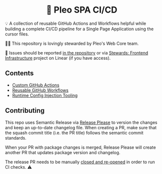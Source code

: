 <h1 align="center">
  🔋 Pleo SPA CI/CD
</h1>

💡 A collection of reusable GitHub Actions and Workflows helpful while building
a complete CI/CD pipeline for a Single Page Application using the cursor files.

👨‍🔧 This repository is lovingly stewarded by Pleo's Web Core team.

🐛 Issues should be reported
[in the repository](https://github.com/pleo-io/pleo-spa-cicd/issues) or via
[Stewards: Frontend Infrastructure](https://linear.app/pleo/project/stewards-spa-cicd-and-infra-53a0a536f855)
project on Linear (if you have access).

## Contents

- [Custom GitHub Actions](/actions)
- [Reusable GitHub Workflows](/.github/workflows)
- [Runtime Config Injection Tooling](./config-inject)

## Contributing

This repo uses Semantic Release via
[Release Please](https://github.com/google-github-actions/release-please-action)
to version the changes and keep an up-to-date changelog file. When creating a
PR, make sure that the squash commit title (i.e. the PR title) follows the
semantic commit standards.

When your PR with package changes is merged, Release Please will create another
PR that updates package version and changelog. 

The release PR needs to be manually [closed and re-opened](https://github.com/peter-evans/create-pull-request/blob/main/docs/concepts-guidelines.md#workarounds-to-trigger-further-workflow-runs
) in order to run CI checks. ⚠️

